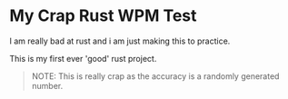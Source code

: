 # My Crap Rust WPM Test

I am really bad at rust and i am just making this to practice.

This is my first ever 'good' rust project.

> NOTE: This is really crap as the accuracy is a randomly generated number.